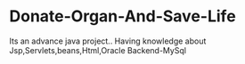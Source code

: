 # Donate-Organ-And-Save-Life
Its an advance java project.. Having knowledge about Jsp,Servlets,beans,Html,Oracle Backend-MySql 
